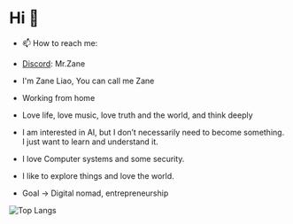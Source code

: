 # Hi 👋
- 📫 How to reach me:
- <a> [Discord](https://discord.com/): Mr.Zane </a>

- I'm Zane Liao, You can call me Zane
- Working from home
- Love life, love music, love truth and the world, and think deeply
- I am interested in AI, but I don’t necessarily need to become something. I just want to learn and understand it.
- I love Computer systems and some security.
- I like to explore things and love the world.
- Goal -> Digital nomad, entrepreneurship

![Top Langs](https://github-readme-stats.vercel.app/api/top-langs/?username=Zane-Liao&layout=compact)

